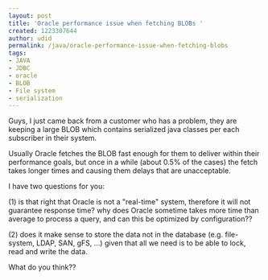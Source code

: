 ```yaml
---
layout: post
title: 'Oracle performance issue when fetching BLOBs '
created: 1223307644
author: udid
permalink: /java/oracle-performance-issue-when-fetching-blobs
tags:
- JAVA
- JDBC
- oracle
- BLOB
- File system
- serialization
---
```

<p>Guys, I just came back from a customer who has a problem, they are keeping a large BLOB which contains serialized java classes per each subscriber in their system.</p><p>Usually Oracle fetches the BLOB fast enough for them to deliver within their performance goals, but once in a while (about 0.5% of the cases) the fetch takes longer times and causing them delays that are unacceptable.</p><p>I have two questions for you:</p><p>(1) is that right that Oracle is not a &quot;real-time&quot; system, therefore it will not guarantee response time? why does Oracle sometime takes more time than average to process a query, and can this be optimized by configuration??</p><p>(2) does it make sense to store the data not in the database (e.g. file-system, LDAP, SAN, gFS, ...) given that all we need is to be able to lock, read and write the data.</p><p>What do you think??</p>
